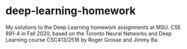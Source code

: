 # deep-learning-homework
My solutions to the Deep Learning homework assignments at MSU. CSE 891-4 in Fall 2020, based on the Toronto Neural Networks and Deep Learning course CSC413/2516 by Roger Grosse and Jimmy Ba.
